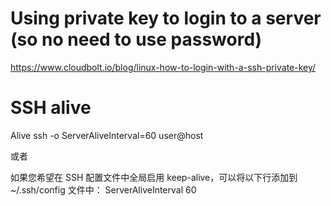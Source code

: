 # Using private key to login to a server (so no need to use password)

https://www.cloudbolt.io/blog/linux-how-to-login-with-a-ssh-private-key/


# SSH alive

Alive
ssh -o ServerAliveInterval=60 user@host

或者

如果您希望在 SSH 配置文件中全局启用 keep-alive，可以将以下行添加到 ~/.ssh/config 文件中：
ServerAliveInterval 60
